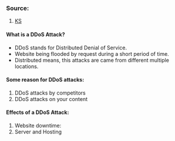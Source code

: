 
### Source:
1. [KS](https://kinsta.com/blog/what-is-a-ddos-attack/#:~:text=You%20can%20then%20use%20the,send%20requests%20to%20your%20site.)

#### What is a DDoS Attack?
* DDoS stands for Distributed Denial of Service.
* Website being flooded by request during a short period of time.
* Distributed means, this attacks are came from different multiple locations.

#### Some reason for DDoS attacks:
1. DDoS attacks by competitors
2. DDoS attacks on your content

#### Effects of a DDoS Attack:
1. Website downtime:
2. Server and Hosting